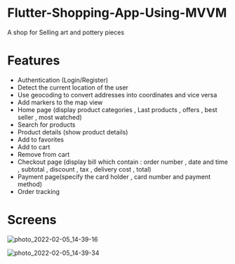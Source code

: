 # Flutter-Shopping-App-Using-MVVM
A shop for Selling art and pottery pieces
# Features
* Authentication (Login/Register)
* Detect the current location of the user
* Use geocoding to convert addresses into coordinates and vice versa
* Add markers to the map view
* Home page (display product categories , Last products , offers , best seller , most watched)
* Search for products
* Product details (show product details)
* Add to favorites
* Add to cart 
* Remove from cart
* Checkout page (display bill which contain : order number , date and time , subtotal , discount , tax , delivery cost , total)
* Payment page(specify the card holder , card number and payment method)
* Order tracking
# Screens
![photo_2022-02-05_14-39-16](https://user-images.githubusercontent.com/49687204/152639322-fb795633-ac50-454d-b4e0-0ce44aa0956a.jpg)


![photo_2022-02-05_14-39-34](https://user-images.githubusercontent.com/49687204/152639376-72a235a6-3320-4a06-932e-3cba235a1d53.jpg)
